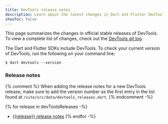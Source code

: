 ```yaml
---
title: DevTools release notes
description: Learn about the latest changes in Dart and Flutter DevTools.
showToc: false
---
```


This page summarizes the changes in official stable releases of DevTools.
To view a complete list of changes, check out the
[DevTools git log]({{site.repo.organization}}/devtools/commits/master).

The Dart and Flutter SDKs include DevTools.
To check your current version of DevTools,
run the following on your command line:

```console
$ dart devtools --version
```

### Release notes

{% comment %}
When adding the release notes for a new DevTools release,
make sure to add the version number as the first entry in the list
found at `/site/src/data/devtools_releases.dart`.
{% endcomment -%}

{% for release in devToolsReleases -%}
* [{{release}} release notes](/tools/devtools/release-notes/release-notes-{{release}})
{% endfor -%}
